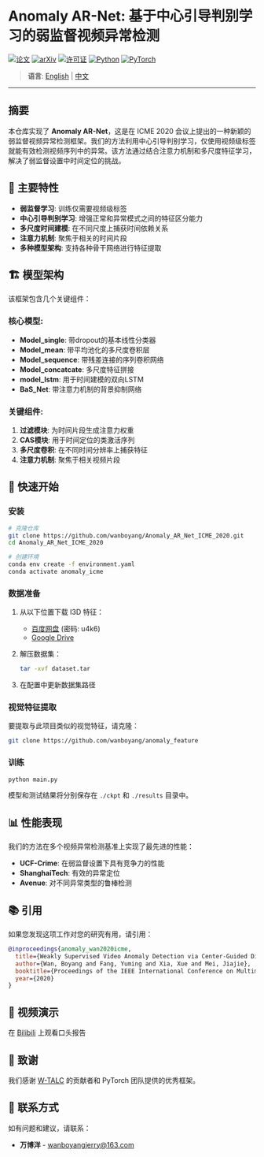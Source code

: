 # Anomaly AR-Net: 基于中心引导判别学习的弱监督视频异常检测

[![论文](https://img.shields.io/badge/论文-ICME_2020-blue)](https://ieeexplore.ieee.org/document/9102722)
[![arXiv](https://img.shields.io/badge/arXiv-2104.07268-red)](https://arxiv.org/abs/2104.07268)
[![许可证](https://img.shields.io/badge/许可证-MIT-green)](LICENSE)
[![Python](https://img.shields.io/badge/Python-3.5%2B-yellow)](https://www.python.org/)
[![PyTorch](https://img.shields.io/badge/PyTorch-1.2.0-orange)](https://pytorch.org/)

> **语言**: [English](README.md) | [中文](README_CN.md)

---

## 摘要

本仓库实现了 **Anomaly AR-Net**，这是在 ICME 2020 会议上提出的一种新颖的弱监督视频异常检测框架。我们的方法利用中心引导判别学习，仅使用视频级标签就能有效检测视频序列中的异常。该方法通过结合注意力机制和多尺度特征学习，解决了弱监督设置中时间定位的挑战。

## 🎯 主要特性

- **弱监督学习**: 训练仅需要视频级标签
- **中心引导判别学习**: 增强正常和异常模式之间的特征区分能力
- **多尺度时间建模**: 在不同尺度上捕获时间依赖关系
- **注意力机制**: 聚焦于相关的时间片段
- **多种模型架构**: 支持各种骨干网络进行特征提取

## 🏗️ 模型架构

该框架包含几个关键组件：

### 核心模型:
- **Model_single**: 带dropout的基本线性分类器
- **Model_mean**: 带平均池化的多尺度卷积层
- **Model_sequence**: 带残差连接的序列卷积网络
- **Model_concatcate**: 多尺度特征拼接
- **model_lstm**: 用于时间建模的双向LSTM
- **BaS_Net**: 带注意力机制的背景抑制网络

### 关键组件:
1. **过滤模块**: 为时间片段生成注意力权重
2. **CAS模块**: 用于时间定位的类激活序列
3. **多尺度卷积**: 在不同时间分辨率上捕获特征
4. **注意力机制**: 聚焦于相关视频片段

## 🚀 快速开始

### 安装

```bash
# 克隆仓库
git clone https://github.com/wanboyang/Anomaly_AR_Net_ICME_2020.git
cd Anomaly_AR_Net_ICME_2020

# 创建环境
conda env create -f environment.yaml
conda activate anomaly_icme
```

### 数据准备

1. 从以下位置下载 I3D 特征：
   - [百度网盘](https://pan.baidu.com/s/1Cn1BDw6EnjlMbBINkbxHSQ) (密码: u4k6)
   - [Google Drive](https://drive.google.com/file/d/193jToyF8F5rv1SCgRiy_zbW230OrVkuT/view?usp=sharing)

2. 解压数据集：
   ```bash
   tar -xvf dataset.tar
   ```

3. 在配置中更新数据集路径

### 视觉特征提取

要提取与此项目类似的视觉特征，请克隆：
```bash
git clone https://github.com/wanboyang/anomaly_feature
```

### 训练

```bash
python main.py
```

模型和测试结果将分别保存在 `./ckpt` 和 `./results` 目录中。

## 📊 性能表现

我们的方法在多个视频异常检测基准上实现了最先进的性能：

- **UCF-Crime**: 在弱监督设置下具有竞争力的性能
- **ShanghaiTech**: 有效的异常定位
- **Avenue**: 对不同异常类型的鲁棒检测

## 📚 引用

如果您发现这项工作对您的研究有用，请引用：

```bibtex
@inproceedings{anomaly_wan2020icme,
  title={Weakly Supervised Video Anomaly Detection via Center-Guided Discriminative Learning},
  author={Wan, Boyang and Fang, Yuming and Xia, Xue and Mei, Jiajie},
  booktitle={Proceedings of the IEEE International Conference on Multimedia and Expo},
  year={2020}
}
```

## 🎥 视频演示

在 [Bilibili](https://www.bilibili.com/video/BV1fT4y1P73i/) 上观看口头报告

## 🤝 致谢

我们感谢 [W-TALC](https://github.com/sujoyp/wtalc-pytorch) 的贡献者和 PyTorch 团队提供的优秀框架。

## 📧 联系方式

如有问题和建议，请联系：
- **万博洋** - wanboyangjerry@163.com
